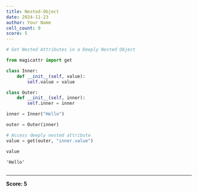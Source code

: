 ```yaml
---
title: Nested-Object
date: 2024-11-23
author: Your Name
cell_count: 9
score: 5
---
```


```python
# Get Nested Attributes in a Deeply Nested Object
```


```python
from magicattr import get

```


```python
class Inner:
    def __init__(self, value):
        self.value = value
```


```python
class Outer:
    def __init__(self, inner):
        self.inner = inner
```


```python
inner = Inner("Hello")
```


```python
outer = Outer(inner)
```


```python
# Access deeply nested attribute
value = get(outer, "inner.value")
```


```python
value
```




    'Hello'




```python

```


---
**Score: 5**
